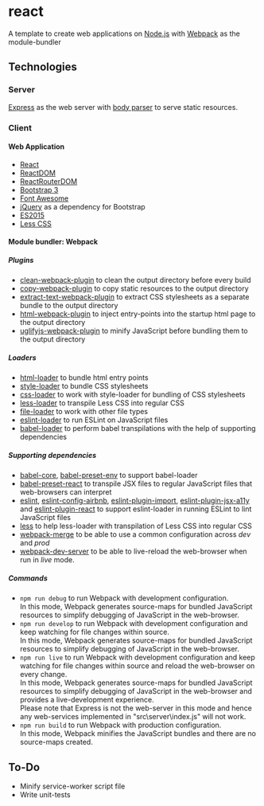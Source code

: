 # react

A template to create web applications on [Node.js](https://nodejs.org/) with [Webpack](https://webpack.js.org/) as the module-bundler

## Technologies

### Server

[Express](https://www.npmjs.com/package/express) as the web server with [body parser](https://www.npmjs.com/package/body-parser) to serve static resources.

### Client

#### Web Application

 - [React](https://facebook.github.io/react/)
 - [ReactDOM](https://facebook.github.io/react/docs/react-dom.html)
 - [ReactRouterDOM](https://www.npmjs.com/package/react-router-dom)
 - [Bootstrap 3](https://getbootstrap.com/docs/3.3/)
 - [Font Awesome](http://fontawesome.io/)
 - [jQuery](https://jquery.com/) as a dependency for Bootstrap
 - [ES2015](http://es6-features.org/)
 - [Less CSS](http://lesscss.org/)

#### Module bundler: Webpack

##### Plugins

 - [clean-webpack-plugin](https://www.npmjs.com/package/clean-webpack-plugin) to clean the output directory before every build
 - [copy-webpack-plugin](https://www.npmjs.com/package/copy-webpack-plugin) to copy static resources to the output directory
 - [extract-text-webpack-plugin](https://www.npmjs.com/package/extract-text-webpack-plugin) to extract CSS stylesheets as a separate bundle to the output directory
 - [html-webpack-plugin](https://www.npmjs.com/package/html-webpack-plugin) to inject entry-points into the startup html page to the output directory
 - [uglifyjs-webpack-plugin](https://www.npmjs.com/package/uglifyjs-webpack-plugin) to minify JavaScript before bundling them to the output directory

##### Loaders

- [html-loader](https://www.npmjs.com/package/html-loader) to bundle html entry points
- [style-loader](https://www.npmjs.com/package/style-loader) to bundle CSS stylesheets
- [css-loader](https://www.npmjs.com/package/css-loader) to work with style-loader for bundling of CSS stylesheets
- [less-loader](https://www.npmjs.com/package/less-loader) to transpile Less CSS into regular CSS
- [file-loader](https://www.npmjs.com/package/file-loader) to work with other file types
- [eslint-loader](https://www.npmjs.com/package/eslint-loader) to run ESLint on JavaScript files
- [babel-loader](https://www.npmjs.com/package/babel-loader) to perform babel transpilations with the help of supporting dependencies

##### Supporting dependencies

 - [babel-core](https://www.npmjs.com/package/babel-core), [babel-preset-env](https://www.npmjs.com/package/babel-preset-env) to support babel-loader
 - [babel-preset-react](https://www.npmjs.com/package/babel-preset-react) to transpile JSX files to regular JavaScript files that web-browsers can interpret
 - [eslint](https://www.npmjs.com/package/eslint), [eslint-config-airbnb](https://www.npmjs.com/package/eslint-config-airbnb), [eslint-plugin-import](https://www.npmjs.com/package/eslint-plugin-import), [eslint-plugin-jsx-a11y](https://www.npmjs.com/package/eslint-plugin-jsx-a11y) and [eslint-plugin-react](https://www.npmjs.com/package/eslint-plugin-react) to support eslint-loader in running ESLint to lint JavaScript files
 - [less](https://www.npmjs.com/package/less) to help less-loader with transpilation of Less CSS into regular CSS
 - [webpack-merge](https://www.npmjs.com/package/webpack-merge) to be able to use a common configuration across *dev* and *prod*
 - [webpack-dev-server](https://www.npmjs.com/package/webpack-dev-server) to be able to live-reload the web-browser when run in *live* mode.

##### Commands

 - `npm run debug` to run Webpack with development configuration.  
 In this mode, Webpack generates source-maps for bundled JavaScript resources to simplify debugging of JavaScript in the web-browser.
 - `npm run develop` to run Webpack with development configuration and keep watching for file changes within source.  
 In this mode, Webpack generates source-maps for bundled JavaScript resources to simplify debugging of JavaScript in the web-browser.
 - `npm run live` to run Webpack with development configuration and keep watching for file changes within source and reload the web-browser on every change.  
 In this mode, Webpack generates source-maps for bundled JavaScript resources to simplify debugging of JavaScript in the web-browser and provides a live-development experience.  
 Please note that Express is not the web-server in this mode and hence any web-services implemented in "src\server\index.js" will not work.
 - `npm run build` to run Webpack with production configuration.  
 In this mode, Webpack minifies the JavaScript bundles and there are no source-maps created.
 
## To-Do

 - Minify service-worker script file
 - Write unit-tests
